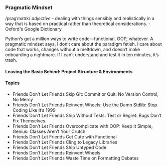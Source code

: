 ### Pragmatic Mindset

/praɡˈmatɪk/ _adjective_ - dealing with things sensibly and realistically in a
way that is based on practical rather than theoretical considerations. -
Oxford's Google Dictionary

Python’s got a million ways to write code—functional, OOP, whatever. A pragmatic
mindset says, I don’t care about the paradigm fetish. I care about code that
works, changes without a meltdown, and doesn’t make onboarding a nightmare. If I
can’t understand and test it in ten minutes, it’s trash.

#### Leaving the Basic Behind: Project Structure & Environments

#### Topics

- Friends Don’t Let Friends Skip Git: Commit or Quit: No Version Control, No
  Mercy
- Friends Don’t Let Friends Reinvent Wheels: Use the Damn Stdlib: Stop Coding
  Like It’s 1999
- Friends Don’t Let Friends Ship Without Tests: Test or Regret: Bugs Don’t Fix
  Themselves.
- Friends Don’t Let Friends Overcomplicate with OOP: Keep It Simple, Genius:
  Classes Aren’t Your Crutch
- Friends Don’t Let Friends Get Cute with Functional
- Friends Don’t Let Friends Cling to Legacy Libraries
- Friends Don’t Let Friends Ship Untyped Code
- Friends Don’t Let Friends Reinvent Wheels
- Friends Don’t Let Friends Waste Time on Formatting Debates
